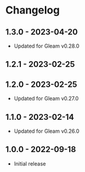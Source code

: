# Changelog

## 1.3.0 - 2023-04-20

- Updated for Gleam v0.28.0

## 1.2.1 - 2023-02-25
## 1.2.0 - 2023-02-25

- Updated for Gleam v0.27.0

## 1.1.0 - 2023-02-14

- Updated for Gleam v0.26.0

## 1.0.0 - 2022-09-18

- Initial release
